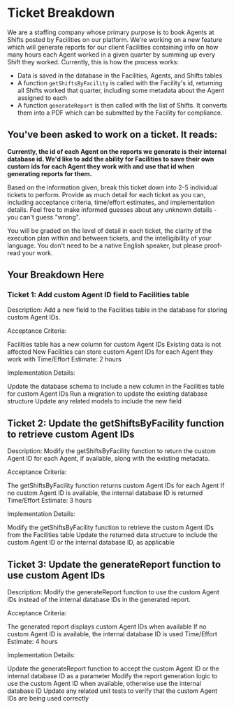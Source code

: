 # Ticket Breakdown
We are a staffing company whose primary purpose is to book Agents at Shifts posted by Facilities on our platform. We're working on a new feature which will generate reports for our client Facilities containing info on how many hours each Agent worked in a given quarter by summing up every Shift they worked. Currently, this is how the process works:

- Data is saved in the database in the Facilities, Agents, and Shifts tables
- A function `getShiftsByFacility` is called with the Facility's id, returning all Shifts worked that quarter, including some metadata about the Agent assigned to each
- A function `generateReport` is then called with the list of Shifts. It converts them into a PDF which can be submitted by the Facility for compliance.

## You've been asked to work on a ticket. It reads:

**Currently, the id of each Agent on the reports we generate is their internal database id. We'd like to add the ability for Facilities to save their own custom ids for each Agent they work with and use that id when generating reports for them.**


Based on the information given, break this ticket down into 2-5 individual tickets to perform. Provide as much detail for each ticket as you can, including acceptance criteria, time/effort estimates, and implementation details. Feel free to make informed guesses about any unknown details - you can't guess "wrong".


You will be graded on the level of detail in each ticket, the clarity of the execution plan within and between tickets, and the intelligibility of your language. You don't need to be a native English speaker, but please proof-read your work.

## Your Breakdown Here

### Ticket 1: Add custom Agent ID field to Facilities table
Description: Add a new field to the Facilities table in the database for storing custom Agent IDs.

Acceptance Criteria:

Facilities table has a new column for custom Agent IDs
Existing data is not affected
New Facilities can store custom Agent IDs for each Agent they work with
Time/Effort Estimate: 2 hours

Implementation Details:

Update the database schema to include a new column in the Facilities table for custom Agent IDs
Run a migration to update the existing database structure
Update any related models to include the new field

## Ticket 2: Update the getShiftsByFacility function to retrieve custom Agent IDs

Description: Modify the getShiftsByFacility function to return the custom Agent ID for each Agent, if available, along with the existing metadata.

Acceptance Criteria:

The getShiftsByFacility function returns custom Agent IDs for each Agent
If no custom Agent ID is available, the internal database ID is returned
Time/Effort Estimate: 3 hours

Implementation Details:

Modify the getShiftsByFacility function to retrieve the custom Agent IDs from the Facilities table
Update the returned data structure to include the custom Agent ID or the internal database ID, as applicable

## Ticket 3: Update the generateReport function to use custom Agent IDs

Description: Modify the generateReport function to use the custom Agent IDs instead of the internal database IDs in the generated report.

Acceptance Criteria:

The generated report displays custom Agent IDs when available
If no custom Agent ID is available, the internal database ID is used
Time/Effort Estimate: 4 hours

Implementation Details:

Update the generateReport function to accept the custom Agent ID or the internal database ID as a parameter
Modify the report generation logic to use the custom Agent ID when available, otherwise use the internal database ID
Update any related unit tests to verify that the custom Agent IDs are being used correctly
